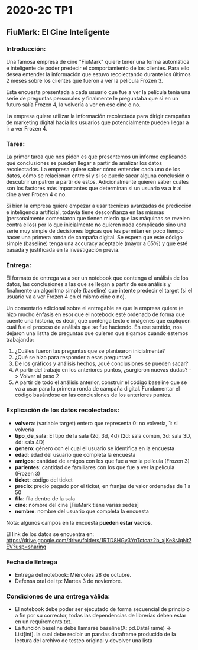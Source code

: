# 2020-2C TP1
## FiuMark: El Cine Inteligente

### Introducción:
Una famosa empresa de cine "FiuMark" quiere tener una forma automática e inteligente de poder predecir el comportamiento de los clientes.
Para ello desea entender la información que estuvo recolectando durante los últimos 2 meses
sobre los clientes que fueron a ver la película Frozen 3.  


Esta encuesta presentada a cada usuario que fue a ver la película tenia una serie de preguntas
personales y finalmente le preguntaba que si en un futuro salía Frozen 4, la volvería a ver
en ese cine o no.  


La empresa quiere utilizar la información recolectada para dirigir campañas de marketing digital
hacia los usuarios que potencialmente pueden llegar a ir a ver Frozen 4.  

### Tarea:

La primer tarea que nos piden es que presentemos un informe explicando qué conclusiones se pueden
llegar a partir de analizar los datos recolectados. La empresa quiere saber cómo entender cada
uno de los datos, cómo se relacionan entre sí y si se puede sacar alguna conclusión o descubrir
un patrón a partir de estos. Adicionalmente quieren saber cuáles son los factores más importantes
que determinan si un usuario va a ir al cine a ver Frozen 4 o no.  


Si bien la empresa quiere empezar a usar técnicas avanzadas de predicción e inteligencia artificial,
todavía tiene desconfianza en las mismas (personalmente comentaron que tienen miedo que las máquinas
se revelen contra ellos) por lo que inicialmente no quieren nada complicado sino una serie muy simple
de decisiones lógicas que les permitan en poco tiempo hacer una primera ronda de campaña digital. Se
espera que este código simple (baseline) tenga una accuracy aceptable (mayor a 65%) y que esté basada y justificada
en la investigación previa.  


### Entrega:
El formato de entrega va a ser un notebook que contenga el análisis de los datos, las conclusiones a
las que se llegan a partir de ese análisis y finalmente un algoritmo simple (baseline) que intente
predecir el target (si el usuario va a ver Frozen 4 en el mismo cine o no).  


Un comentario adicional sobre el entregable es que la empresa quiere (e hizo mucho énfasis en eso)
que el notebook esté ordenado de forma que cuente una historia, es decir, que contenga texto e imágenes que
expliquen cuál fue el proceso de análisis que se fue haciendo. En ese sentido, nos dejaron una listita
de preguntas que quieren que sigamos cuando estemos trabajando:  
1. ¿Cuáles fueron las preguntas que se plantearon inicialmente?
2. ¿Qué se hizo para responder a esas preguntas?
3. De los gráficos y análisis hechos, ¿qué conclusiones se pueden sacar?
4. A partir del trabajo en los anteriores puntos, ¿surgieron nuevas dudas? -> Volver al paso 2
5. A partir de todo el análisis anterior, construir el código baseline que se va a usar para la
primera ronda de campaña digital. Fundamentar el código basándose en las conclusiones de los
anteriores puntos.

### Explicación de los datos recolectados:
- **volvera**: (variable target) entero que representa 0: no volvería, 1: si volvería
- **tipo_de_sala**: El tipo de la sala (2d, 3d, 4d) [2d: sala común, 3d: sala 3D, 4d: sala 4D]
- **genero**: género con el cual el usuario se identifica en la encuesta
- **edad**: edad del usuario que completa la encuesta
- **amigos**: cantidad de amigos con los que fue a ver la película (Frozen 3)
- **parientes**: cantidad de familiares con los que fue a ver la película (Frozen 3)
- **ticket**: código del ticket
- **precio**: precio pagado por el ticket, en franjas de valor ordenadas de 1 a 50
- **fila**: fila dentro de la sala
- **cine**: nombre del cine [FiuMark tiene varias sedes]
- **nombre**: nombre del usuario que completa la encuesta

Nota: algunos campos en la encuesta **pueden estar vacíos**.

El link de los datos se encuentra en: https://drive.google.com/drive/folders/1RTD8HGy3YnTctcaz2b_xjKe8rJqNt7EV?usp=sharing


### Fecha de Entrega
- Entrega del notebook: Miércoles 28 de octubre.
- Defensa oral del tp: Martes 3 de noviembre.

### Condiciones de una entrega válida:
- El notebook debe poder ser ejecutado de forma secuencial de principio a fin por su corrector, todas las dependencias de librerías
deben estar en un requirements.txt.
- La función baseline debe llamarse baseline(X: pd.DataFrame) -> List[int].
la cual debe recibir un pandas dataframe producido de la lectura del archivo de testeo original y devolver una lista
